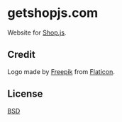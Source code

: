 # getshopjs.com

Website for [Shop.js](https://github.com/hanzo-io/shop.js).

## Credit
Logo made by [Freepik](http://www.flaticon.com/authors/freepik) from [Flaticon](www.flaticon.com).

## License
[BSD][license-url]

[build-img]:        https://img.shields.io/travis/hanzo-io/getshopjs.com.svg
[build-url]:        https://travis-ci.org/hanzo-io/getshopjs.com
[chat-img]:         https://badges.gitter.im/join-chat.svg
[chat-url]:         https://gitter.im/hanzo-io/hi
[coverage-img]:     https://coveralls.io/repos/hanzo-io/getshopjs.com/badge.svg?branch=master&service=github
[coverage-url]:     https://coveralls.io/github/hanzo-io/getshopjs.com?branch=master
[dependencies-img]: https://david-dm.org/hanzo-io/getshopjs.com.svg
[dependencies-url]: https://david-dm.org/hanzo-io/getshopjs.com
[downloads-img]:    https://img.shields.io/npm/dm/getshopjs.com.svg
[downloads-url]:    http://badge.fury.io/js/getshopjs.com
[license-img]:      https://img.shields.io/npm/l/getshopjs.com.svg
[license-url]:      https://github.com/hanzo-io/getshopjs.com/blob/master/LICENSE
[npm-img]:          https://img.shields.io/npm/v/getshopjs.com.svg
[npm-url]:          https://www.npmjs.com/package/getshopjs.com
